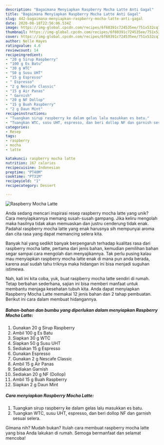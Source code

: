 ```yaml
---
description: "Bagaimana Menyiapkan Raspberry Mocha Latte Anti Gagal"
title: "Bagaimana Menyiapkan Raspberry Mocha Latte Anti Gagal"
slug: 442-bagaimana-menyiapkan-raspberry-mocha-latte-anti-gagal
date: 2020-08-18T22:56:06.534Z
image: https://img-global.cpcdn.com/recipes/6f60391c724535ee/751x532cq70/raspberry-mocha-latte-foto-resep-utama.jpg
thumbnail: https://img-global.cpcdn.com/recipes/6f60391c724535ee/751x532cq70/raspberry-mocha-latte-foto-resep-utama.jpg
cover: https://img-global.cpcdn.com/recipes/6f60391c724535ee/751x532cq70/raspberry-mocha-latte-foto-resep-utama.jpg
author: Nelle Hayes
ratingvalue: 4.6
reviewcount: 14
recipeingredient:
- "20 g Sirup Raspberry"
- "100 g Es Batu"
- "30 g WTC"
- "50 g Susu UHT"
- "15 g Espresso"
- " Espresso"
- "2 g Nescafe Classic"
- "15 g Air Panas"
- " Garnish"
- "20 g NF Dollop"
- "15 g Buah Raspberry"
- "2 g Daun Mint"
recipeinstructions:
- "Tuangkan sirup raspberry ke dalam gelas lalu masukkan es batu."
- "Tuangkan WTC, susu UHT, espresso, dan beri dollop NF dan garnish sesuai selera."
categories:
- Resep
tags:
- raspberry
- mocha
- latte

katakunci: raspberry mocha latte 
nutrition: 167 calories
recipecuisine: Indonesian
preptime: "PT40M"
cooktime: "PT31M"
recipeyield: "1"
recipecategory: Dessert

---
```



![Raspberry Mocha Latte](https://img-global.cpcdn.com/recipes/6f60391c724535ee/751x532cq70/raspberry-mocha-latte-foto-resep-utama.jpg)

Anda sedang mencari inspirasi resep raspberry mocha latte yang unik? Cara menyiapkannya memang susah-susah gampang. Jika keliru mengolah maka hasilnya tidak akan memuaskan dan justru cenderung tidak enak. Padahal raspberry mocha latte yang enak harusnya sih mempunyai aroma dan cita rasa yang dapat memancing selera kita.



Banyak hal yang sedikit banyak berpengaruh terhadap kualitas rasa dari raspberry mocha latte, pertama dari jenis bahan, kemudian pemilihan bahan segar sampai cara mengolah dan menyajikannya. Tak perlu pusing kalau mau menyiapkan raspberry mocha latte enak di mana pun anda berada, karena asal sudah tahu triknya maka hidangan ini bisa menjadi suguhan istimewa.


Nah, kali ini kita coba, yuk, buat raspberry mocha latte sendiri di rumah. Tetap berbahan sederhana, sajian ini bisa memberi manfaat untuk membantu menjaga kesehatan tubuh kita. Anda dapat menyiapkan Raspberry Mocha Latte memakai 12 jenis bahan dan 2 tahap pembuatan. Berikut ini cara dalam membuat hidangannya.

<!--inarticleads1-->

##### Bahan-bahan dan bumbu yang diperlukan dalam menyiapkan Raspberry Mocha Latte:

1. Gunakan 20 g Sirup Raspberry
1. Ambil 100 g Es Batu
1. Siapkan 30 g WTC
1. Siapkan 50 g Susu UHT
1. Sediakan 15 g Espresso
1. Gunakan  Espresso
1. Gunakan 2 g Nescafe Classic
1. Ambil 15 g Air Panas
1. Sediakan  Garnish
1. Sediakan 20 g NF (Dollop)
1. Ambil 15 g Buah Raspberry
1. Siapkan 2 g Daun Mint




<!--inarticleads2-->

##### Cara menyiapkan Raspberry Mocha Latte:

1. Tuangkan sirup raspberry ke dalam gelas lalu masukkan es batu.
1. Tuangkan WTC, susu UHT, espresso, dan beri dollop NF dan garnish sesuai selera.




Gimana nih? Mudah bukan? Itulah cara membuat raspberry mocha latte yang bisa Anda lakukan di rumah. Semoga bermanfaat dan selamat mencoba!
